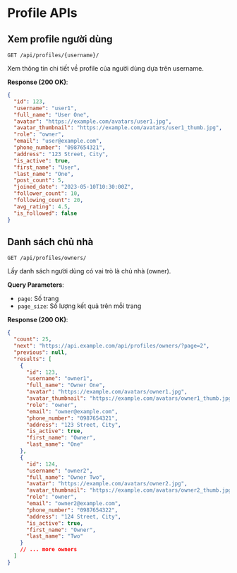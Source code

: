 # Profile APIs

## Xem profile người dùng

```
GET /api/profiles/{username}/
```

Xem thông tin chi tiết về profile của người dùng dựa trên username.

**Response (200 OK)**:

```json
{
  "id": 123,
  "username": "user1",
  "full_name": "User One",
  "avatar": "https://example.com/avatars/user1.jpg",
  "avatar_thumbnail": "https://example.com/avatars/user1_thumb.jpg",
  "role": "owner",
  "email": "user@example.com",
  "phone_number": "0987654321",
  "address": "123 Street, City",
  "is_active": true,
  "first_name": "User",
  "last_name": "One",
  "post_count": 5,
  "joined_date": "2023-05-10T10:30:00Z",
  "follower_count": 10,
  "following_count": 20,
  "avg_rating": 4.5,
  "is_followed": false
}
```

## Danh sách chủ nhà

```
GET /api/profiles/owners/
```

Lấy danh sách người dùng có vai trò là chủ nhà (owner).

**Query Parameters**:

- `page`: Số trang
- `page_size`: Số lượng kết quả trên mỗi trang

**Response (200 OK)**:

```json
{
  "count": 25,
  "next": "https://api.example.com/api/profiles/owners/?page=2",
  "previous": null,
  "results": [
    {
      "id": 123,
      "username": "owner1",
      "full_name": "Owner One",
      "avatar": "https://example.com/avatars/owner1.jpg",
      "avatar_thumbnail": "https://example.com/avatars/owner1_thumb.jpg",
      "role": "owner",
      "email": "owner@example.com",
      "phone_number": "0987654321",
      "address": "123 Street, City",
      "is_active": true,
      "first_name": "Owner",
      "last_name": "One"
    },
    {
      "id": 124,
      "username": "owner2",
      "full_name": "Owner Two",
      "avatar": "https://example.com/avatars/owner2.jpg",
      "avatar_thumbnail": "https://example.com/avatars/owner2_thumb.jpg",
      "role": "owner",
      "email": "owner2@example.com",
      "phone_number": "0987654322",
      "address": "124 Street, City",
      "is_active": true,
      "first_name": "Owner",
      "last_name": "Two"
    }
    // ... more owners
  ]
}
```
